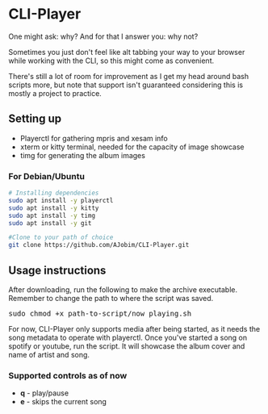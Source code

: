 # CLI-Player
One might ask: why? And for that I answer you: why not?

Sometimes you just don't feel like alt tabbing your way to your browser while working with the CLI, so this might come as convenient.

There's still a lot of room for improvement as I get my head around bash scripts more, but note that support isn't guaranteed considering this is mostly a project to practice.

## Setting up

+ Playerctl for gathering mpris and xesam info
+ xterm or kitty terminal, needed for the capacity of image showcase
+ timg for generating the album images

### For Debian/Ubuntu
```bash
# Installing dependencies
sudo apt install -y playerctl
sudo apt install -y kitty
sudo apt install -y timg
sudo apt install -y git

#Clone to your path of choice
git clone https://github.com/AJobim/CLI-Player.git
```

## Usage instructions

After downloading, run the following to make the archive executable. Remember to change the path to where the script was saved.
<pre>sudo chmod +x path-to-script/now_playing.sh</pre>

For now, CLI-Player only supports media after being started, as it needs the song metadata to operate with playerctl.
Once you've started a song on spotify or youtube, run the script. It will showcase the album cover and name of artist and song.

### Supported controls as of now
+ **q** - play/pause
+ **e** - skips the current song
